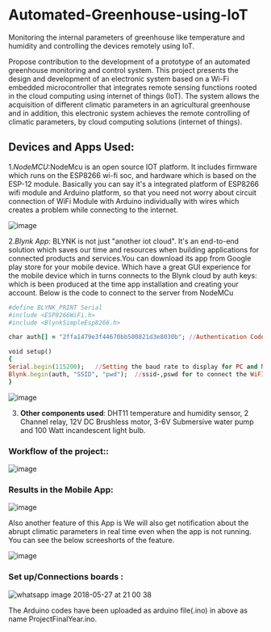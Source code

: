 # Automated-Greenhouse-using-IoT
Monitoring the internal parameters of greenhouse like temperature and humidity and controlling the devices remotely using IoT.

Propose contribution to the development of a prototype of an automated greenhouse monitoring and control system. This project presents the design and development of an electronic system based on a Wi-Fi embedded microcontroller that integrates remote sensing functions rooted in the cloud computing using internet of things (IoT). The system allows the acquisition of different climatic parameters in an agricultural greenhouse and in addition, this electronic system achieves the remote controlling of climatic parameters, by cloud computing solutions (internet of things). 


## Devices and Apps Used:
1.*NodeMCU*:NodeMcu is an open source IOT platform. It includes firmware which runs on the ESP8266 wi-fi soc, and hardware which is based on the ESP-12 module. Basically you can say it's a integrated platform of ESP8266 wifi module and Arduino platform, so that you need not worry about circuit connection of WiFi Module with Arduino individually with wires which creates a problem while connecting to the internet.

![image](https://user-images.githubusercontent.com/27301175/40587522-a297693c-61ed-11e8-88a3-5e7b2ce0ef5f.png)

2.*Blynk App*: BLYNK is not just "another iot cloud". It's an end-to-end solution which saves our time and resources when building applications for connected products and services.You can download its app from Google play store for your mobile device.
Which have a great GUI experience for the mobile device which in turns connects to the Blynk cloud by auth keys:
which is been produced at the time app installation and creating your account.
Below is the code to connect to the server from NodeMCu
```ruby
#define BLYNK_PRINT Serial   
#include <ESP8266WiFi.h>
#include <BlynkSimpleEsp8266.h>

char auth[] = "2ffa1479e3f44670bb500821d3e8030b"; //Authentication Code from Blynk Server by which we will connect to the cloud server

void setup()
{
Serial.begin(115200);   //Setting the baud rate to display for PC and NodeMCU
Blynk.begin(auth, "SSID", "pwd");  //ssid-,pswd for to connect the WiFI
}
```

![image](https://user-images.githubusercontent.com/27301175/40587547-fea179ca-61ed-11e8-9702-33fb108dc4d8.png)


3. **Other components used**: DHT11 temperature and humidity sensor, 2 Channel relay, 12V DC Brushless motor, 3-6V Submersive water pump and 100 Watt incandescent light bulb.

### Workflow of the project::

![image](https://user-images.githubusercontent.com/27301175/40587635-939c2b78-61ef-11e8-8767-ef66a4f37892.png)


### Results in the Mobile App:

![image](https://user-images.githubusercontent.com/27301175/40587690-5aa44304-61f0-11e8-96db-e14bc79fcffc.png)

Also another feature of this App is We will also get notification about the abrupt climatic parameters in real time even when the app is not running. You can see the below screeshorts of the feature.

![image](https://user-images.githubusercontent.com/27301175/40587729-b63b1fc6-61f0-11e8-9ffb-12a8638c955c.png)

### Set up/Connections boards :

![whatsapp image 2018-05-27 at 21 00 38](https://user-images.githubusercontent.com/27301175/40587761-3310e7ce-61f1-11e8-9078-dba3fe2d0941.jpeg)


The Arduino codes have been uploaded as arduino file(.ino) in above as name ProjectFinalYear.ino.



